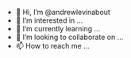 - 👋 Hi, I’m @andrewlevinabout
- 👀 I’m interested in ...
- 🌱 I’m currently learning ...
- 💞️ I’m looking to collaborate on ...
- 📫 How to reach me ...

<!---
andrewlevinabout/andrewlevinabout is a ✨ special ✨ repository because its `README.md` (this file) appears on your GitHub profile.
You can click the Preview link to take a look at your changes.
--->
